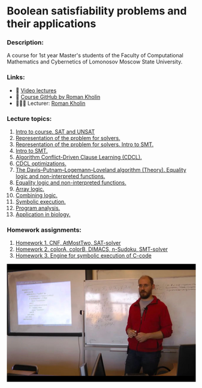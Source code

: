 # Boolean satisfiability problems and their applications

### Description:
A course for 1st year Master's students of the Faculty of Computational Mathematics and Cybernetics of Lomonosov Moscow State University.

### Links:
* 🎥 [Video lectures](https://disk.yandex.ru/d/2O9UqG2zds1T6w)
* 🔗 [Course GitHub by Roman Kholin](https://github.com/RomanKholin94/Boolean-satisfiability-problem-and-application) 
* 👨🏼‍🏫 Lecturer: [Roman Kholin](https://istina.msu.ru/profile/romankholin94/)

### Lecture topics:
1. [Intro to course. SAT and UNSAT](https://github.com/Sharrish/boolean_satisfiability_problem_and_application/blob/main/lecture_presentations/lection01.pdf)
2. [Representation of the problem for solvers.](https://github.com/Sharrish/boolean_satisfiability_problem_and_application/blob/main/lecture_presentations/lection02.pdf)
3. [Representation of the problem for solvers. Intro to SMT.](https://github.com/Sharrish/boolean_satisfiability_problem_and_application/blob/main/lecture_presentations/lection03.pdf)
4. [Intro to SMT.](https://github.com/Sharrish/boolean_satisfiability_problem_and_application/blob/main/lecture_presentations/lection04.pdf)
5. [Algorithm Conflict-Driven Clause Learning (CDCL).](https://github.com/Sharrish/boolean_satisfiability_problem_and_application/blob/main/lecture_presentations/lection05.pdf)
6. [CDCL optimizations.](https://github.com/Sharrish/boolean_satisfiability_problem_and_application/blob/main/lecture_presentations/lection06.pdf)
7. [The Davis–Putnam–Logemann–Loveland algorithm (Theory). Equality logic and non-interpreted functions.](https://github.com/Sharrish/boolean_satisfiability_problem_and_application/blob/main/lecture_presentations/lection07.pdf)
8. [Equality logic and non-interpreted functions.](https://github.com/Sharrish/boolean_satisfiability_problem_and_application/blob/main/lecture_presentations/lection08.pdf)
9. [Array logic.](https://github.com/Sharrish/boolean_satisfiability_problem_and_application/blob/main/lecture_presentations/lection09.pdf)
10. [Combining logic.](https://github.com/Sharrish/boolean_satisfiability_problem_and_application/blob/main/lecture_presentations/lection10.pdf)
11. [Symbolic execution.](https://github.com/Sharrish/boolean_satisfiability_problem_and_application/blob/main/lecture_presentations/lection11.pdf)
12. [Program analysis.](https://github.com/Sharrish/boolean_satisfiability_problem_and_application/blob/main/lecture_presentations/lection12.pdf)
13. [Application in biology.](https://github.com/Sharrish/boolean_satisfiability_problem_and_application/blob/main/lecture_presentations/lection13.pdf)

### Homework assignments:
1. [Homework 1. CNF, AtMostTwo, SAT-solver](https://github.com/Sharrish/boolean_satisfiability_problem_and_application/tree/main/hw1)
2. [Homework 2. colorA, colorB, DIMACS, n-Sudoku, SMT-solver](https://github.com/Sharrish/boolean_satisfiability_problem_and_application/tree/main/hw2)
3. [Homework 3. Engine for symbolic execution of C-code](https://github.com/Sharrish/boolean_satisfiability_problem_and_application/tree/main/hw3)

![](lection_image.png)